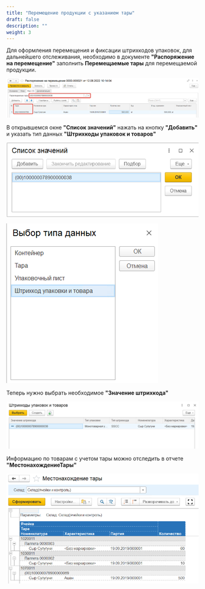```yaml
---
title: "Перемещение продукции с указанием тары"
draft: false
description: ""
weight: 3
---
```


Для оформления перемещения и фиксации штрихкодов упаковок, для дальнейшего отслеживания, необходимо в документе **"Распоряжение на перемещение"** заполнить **Перемещаемые тары** для перемещаемой продукции.

[![1][1]][1]

В открывшемся окне **"Список значений"** нажать на кнопку **"Добавить"** и указать тип данных **"Штрихкоды упаковок и товаров"**

[![2][2]][2]

[![3][3]][3]

Теперь нужно выбрать необходимое **"Значение штрихкода"**

[![4][4]][4]

Информацию по товарам с учетом тары можно отследить в отчете **"МестонахождениеТары"**

[![5][5]][5]

[1]: 1.png
[2]: 2.png
[3]: 3.png
[4]: 4.png
[5]: 5.png
